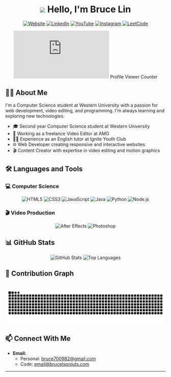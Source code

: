 # <div align="center"><img src="https://raw.githubusercontent.com/nixin72/nixin72/master/wave.gif" width="50px"> Hello, I'm Bruce Lin</div>

<div align="center">
  
[![Website](https://img.shields.io/badge/Portfolio-brucelsprouts.github.io-1f425f?style=for-the-badge&logo=firefox&logoColor=white)](https://brucelsprouts.github.io/)
[![LinkedIn](https://img.shields.io/badge/LinkedIn-0077B5?style=for-the-badge&logo=linkedin&logoColor=white)](https://www.linkedin.com/in/bruce-lin-6284b323b/)
[![YouTube](https://img.shields.io/badge/YouTube-FF0000?style=for-the-badge&logo=youtube&logoColor=white)](https://www.youtube.com/@brucelsprouts)
[![Instagram](https://img.shields.io/badge/Instagram-E4405F?style=for-the-badge&logo=instagram&logoColor=white)](https://www.instagram.com/brucelsproutss/)
[![LeetCode](https://img.shields.io/badge/LeetCode-FFA116?style=for-the-badge&logo=leetcode&logoColor=white)](https://leetcode.com/u/brucelsprouts/)

</div>

<div align="center">
  
![Nixie Counter](http://192.18.158.188:8080/simple.php?username=brucelsprouts)
Profile Viewer Counter
</div>

## 👨‍💻 About Me
I'm a Computer Science student at Western University with a passion for web development, video editing, and programming. I'm always learning and exploring new technologies.

- 🎓 Second year Computer Science student at Western University
- 💼 Working as a freelance Video Editor at AMG
- 🧑‍🏫 Experience as an English tutor at Ignite Youth Club
- 🌐 Web Developer creating responsive and interactive websites
- 🎬 Content Creator with expertise in video editing and motion graphics

## 🛠️ Languages and Tools

### 💻 Computer Science
<div align="center">
  <img src="https://img.shields.io/badge/HTML5-E34F26?style=for-the-badge&logo=html5&logoColor=white" alt="HTML5"/>
  <img src="https://img.shields.io/badge/CSS3-1572B6?style=for-the-badge&logo=css3&logoColor=white" alt="CSS3"/>
  <img src="https://img.shields.io/badge/JavaScript-F7DF1E?style=for-the-badge&logo=javascript&logoColor=black" alt="JavaScript"/>
  <img src="https://img.shields.io/badge/Java-ED8B00?style=for-the-badge&logo=java&logoColor=white" alt="Java"/>
  <img src="https://img.shields.io/badge/Python-3776AB?style=for-the-badge&logo=python&logoColor=white" alt="Python"/>
  <img src="https://img.shields.io/badge/Node.js-339933?style=for-the-badge&logo=nodedotjs&logoColor=white" alt="Node.js"/>
</div>

### 🎬 Video Production
<div align="center">
  <img src="https://img.shields.io/badge/After%20Effects-9999FF?style=for-the-badge&logo=adobe-after-effects&logoColor=white" alt="After Effects"/>
  <img src="https://img.shields.io/badge/Photoshop-31A8FF?style=for-the-badge&logo=adobe-photoshop&logoColor=white" alt="Photoshop"/>
</div>

## 📊 GitHub Stats
<div align="center">
  <img src="https://github-readme-stats.vercel.app/api?username=brucelsprouts&show_icons=true&theme=radical&rank_icon=github" alt="GitHub Stats" height="165" />
  <img src="https://github-readme-stats.vercel.app/api/top-langs/?username=brucelsprouts&layout=compact&theme=radical" alt="Top Languages" height="165" />
</div>

## 🐍 Contribution Graph

<div align="center">
  <br>
  <picture>
    <source media="(prefers-color-scheme: dark)" srcset="https://raw.githubusercontent.com/brucelsprouts/brucelsprouts/output/github-contribution-grid-snake-dark.svg" />
    <img alt="Snake" src="https://raw.githubusercontent.com/brucelsprouts/brucelsprouts/output/github-contribution-grid-snake.svg" />
  </picture>
  <br/>
</div>

## 📫 Connect With Me

- **Email:**
  - Personal: [bruce700982@gmail.com](mailto:bruce700982@gmail.com)
  - Code: [email@brucelsprouts.com](mailto:email@brucelsprouts.com)
---
